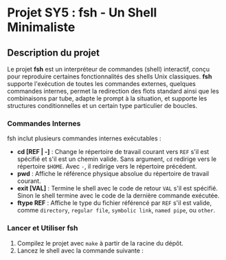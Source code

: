 # Projet SY5 : fsh - Un Shell Minimaliste

## Description du projet
Le projet **fsh** est un interpréteur de commandes (shell) interactif, conçu pour reproduire certaines fonctionnalités des shells Unix classiques. **fsh** supporte l'exécution de toutes les commandes externes, quelques commandes internes, permet la redirection des flots standard ainsi que les combinaisons par tube, adapte le prompt à la situation, et supporte les structures conditionnelles et un certain type particulier de boucles.

### Commandes Internes
fsh inclut plusieurs commandes internes exécutables :

- **cd [REF | -]** : Change le répertoire de travail courant vers `REF` s'il est spécifié et s'il est un chemin valide. Sans argument, `cd` redirige vers le répertoire `$HOME`. Avec `-`, il redirige vers le répertoire précédent.
- **pwd** : Affiche le référence physique absolue du répertoire de travail courant.
- **exit [VAL]** : Termine le shell avec le code de retour `VAL` s'il est spécifié. Sinon le shell termine avec le code de la dernière commande exécutée.
- **ftype REF** : Affiche le type du fichier référencé par `REF` s'il est valide, comme `directory`, `regular file`, `symbolic link`, `named pipe`, ou `other`.


### Lancer et Utiliser fsh
1. Compilez le projet avec `make` à partir de la racine du dépôt.
2. Lancez le shell avec la commande suivante : 